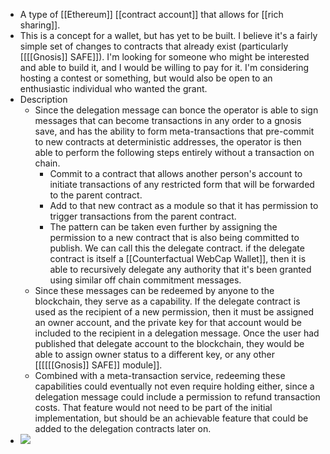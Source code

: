- A type of [[Ethereum]] [[contract account]] that allows for [[rich sharing]].
- This is a concept for a wallet, but has yet to be built. I believe it's a fairly simple set of changes to contracts that already exist (particularly [[[[Gnosis]] SAFE]]). I'm looking for someone who might be interested and able to build it, and I would be willing to pay for it. I'm considering hosting a contest or something, but would also be open to an enthusiastic individual who wanted the grant.
- Description
    - Since the delegation message can bonce the operator is able to sign messages that can become transactions in any order to a gnosis save, and has the ability to form meta-transactions that pre-commit to new contracts at deterministic addresses, the operator is then able to perform the following steps entirely without a transaction on chain.
        - Commit to a contract that allows another person's account to initiate transactions of any restricted form that will be forwarded to the parent contract.
        - Add to that new contract as a module so that it has permission to trigger transactions from the parent contract.
        - The pattern can be taken even further by assigning the permission to a new contract that is also being committed to publish. We can call this the delegate contract. if the delegate contract is itself a [[Counterfactual WebCap Wallet]], then it is able to recursively delegate any authority that it's been granted using similar off chain commitment messages.
    - Since these messages can be redeemed by anyone to the blockchain, they serve as a capability. If the delegate contract is used as the recipient of a new permission, then it must be assigned an owner account, and the private key for that account would be included to the recipient in a delegation message. Once the user had published that delegate account to the blockchain, they would be able to assign owner status to a different key, or any other [[[[[[Gnosis]] SAFE]] module]].
    - Combined with a meta-transaction service, redeeming these capabilities could eventually not even require holding either, since a delegation message could include a permission to refund transaction costs. That feature would not need to be part of the initial implementation, but should be an achievable feature that could be added to the delegation contracts later on.
- ![](https://firebasestorage.googleapis.com/v0/b/firescript-577a2.appspot.com/o/imgs%2Fapp%2Fdanfinlay%2FuSy-tCjon9?alt=media&token=9a7e0948-853e-44d0-b0c1-71a06d0018f7)
